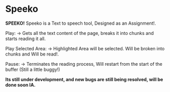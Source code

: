 # Speeko
**SPEEKO!**
Speeko is a Text to speech tool, Designed as an Assignment!.

Play:
  -> Gets all the text content of the page, breaks it into chunks and starts reading it all.

Play Selected Area:
  -> Highlighted Area will be selected. Will be broken into chunks and Will be read!.

Pause:
  -> Terminates the reading process, Will restart from the start of the buffer (Still a little buggy!)

  **Its still under development, and new bugs are still being resolved, will be done soon IA.**
